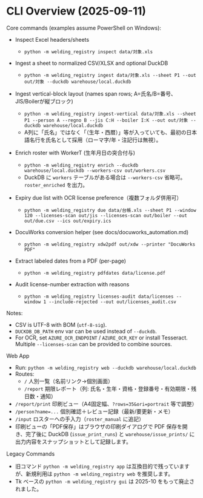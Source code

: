# CLI Overview (2025-09-11)

Core commands (examples assume PowerShell on Windows):

- Inspect Excel headers/sheets
  - `python -m welding_registry inspect data/対象.xls`

- Ingest a sheet to normalized CSV/XLSX and optional DuckDB
  - `python -m welding_registry ingest data/対象.xls --sheet P1 --out out/対象 --duckdb warehouse/local.duckdb`

- Ingest vertical-block layout (names span rows; A=氏名/B=番号、JIS/Boilerが縦ブロック)
  - `python -m welding_registry ingest-vertical data/対象.xls --sheet P1 --person A --regno B --jis C:H --boiler I:K --out out/対象 --duckdb warehouse/local.duckdb`
  - A列に「氏名」ではなく「（生年・西暦）」等が入っていても、最初の日本語名行を氏名として採用（ローマ字/年・注記行は無視）。

- Enrich roster with WorkerT (生年月日の突合付与)
  - `python -m welding_registry enrich --duckdb warehouse/local.duckdb --workers-csv out/workers.csv`
  - DuckDB に `workers` テーブルがある場合は `--workers-csv` 省略可。`roster_enriched` を出力。

- Expiry due list with OCR license preference（複数フォルダ併用可）
  - `python -m welding_registry due data/台帳.xls --sheet P1 --window 120 --licenses-scan out/jis --licenses-scan out/boiler --out out/due.csv --ics out/expiry.ics`

- DocuWorks conversion helper (see docs/docuworks_automation.md)
  - `python -m welding_registry xdw2pdf out/xdw --printer "DocuWorks PDF"`

- Extract labeled dates from a PDF (per-page)
  - `python -m welding_registry pdfdates data/license.pdf`

- Audit license-number extraction with reasons
  - `python -m welding_registry licenses-audit data/licenses --window 1 --include-rejected --out out/licenses_audit.csv`

Notes:
- CSV is UTF-8 with BOM (`utf-8-sig`).
- `DUCKDB_DB_PATH` env var can be used instead of `--duckdb`.
- For OCR, set `AZURE_OCR_ENDPOINT` / `AZURE_OCR_KEY` or install Tesseract. Multiple `--licenses-scan` can be provided to combine sources.

Web App
- Run: `python -m welding_registry web --duckdb warehouse/local.duckdb`
- Routes:
  - `/` 人別一覧（名前リンク→個別画面）
  - `/report` 期限レポート（列: 氏名・生年・資格・登録番号・有効期限・残日数・通知）
- `/report/print` 印刷ビュー（A4固定幅、`?rows=35&ori=portrait` 等で調整）
- `/person?name=...` 個別確認＋レビュー記録（最新/要更新・メモ）
- `/input` ロスターへの手入力（`roster_manual` に追記）
- 印刷ビューの「PDF保存」はブラウザの印刷ダイアログで PDF 保存を開き、完了後に DuckDB (`issue_print_runs`) と `warehouse/issue_prints/` に出力内容をスナップショットとして記録します。

Legacy Commands
- 旧コマンド `python -m welding_registry app` は互換目的で残っていますが、新規利用は `python -m welding_registry web` を推奨します。
- Tk ベースの `python -m welding_registry gui` は 2025-10 をもって廃止されました。
